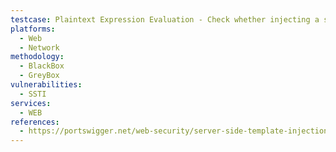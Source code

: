 ```yaml
---
testcase: Plaintext Expression Evaluation - Check whether injecting a safe arithmetic expression in user input (e.g., {{4+4}} or ${4+4}) results in its evaluation (e.g., “8”), indicating server-side template execution. Web (HTTP/HTTPS) service
platforms: 
  - Web
  - Network
methodology: 
  - BlackBox
  - GreyBox
vulnerabilities:
  - SSTI
services:
  - WEB
references:
  - https://portswigger.net/web-security/server-side-template-injection
---
```

